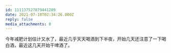 ```yaml
---
id: 111137527879441209
date: 2021-07-10T02:34:26.000Z
reply: false
media_attachments: 0
---
```


今年减肥计划估计又水了，最近几乎天天喝酒到下半夜，开始几天还注意了一下喝白酒，最近这几天开始干啤酒了。

